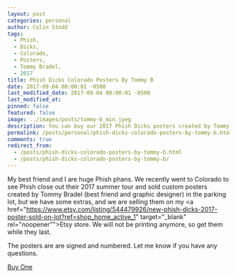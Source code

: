 ```yaml
---
layout: post
categories: personal
author: Colin Stodd
tags:
  - Phish,
  - Dicks,
  - Colorado,
  - Posters,
  - Tommy Bradel,
  - 2017
title: Phish Dicks Colorado Posters By Tommy B
date: 2017-09-04 00:00:01 -0500
last_modified_date: 2017-09-04 00:00:01 -0500
last_modified_at:
pinned: false
featured: false
image: ../images/posts/tommy-b_min.jpeg
description: You can buy our 2017 Phish Dicks posters created by Tommy Bradel on Etsy.
permalink: /posts/personal/phish-dicks-colorado-posters-by-tommy-b.html
comments: true
redirect_from:
  - /posts/phish-dicks-colorado-posters-by-tommy-b.html
  - /posts/phish-dicks-colorado-posters-by-tommy-b/
---
```


My best friend and I are huge Phish phans. We recently went to Colorado to see Phish close out their 2017 summer tour and sold custom posters created by Tommy Bradel (best friend and graphic designer) in the parking lot, but we have some extras, and we are selling them on my <a href="https://www.etsy.com/listing/544479926/new-phish-dicks-2017-poster-sold-on-lot?ref=shop_home_active_1" target="_blank" rel="noopener"">Etsy store</a>.  We will not be printing anymore, so get them while they last.

The posters are are signed and numbered. Let me know if you have any questions.

<a href="https://www.etsy.com/listing/544479926/new-phish-dicks-2017-poster-sold-on-lot?ref=shop_home_active_1" target="_blank" rel="noopener" class="button special">Buy One</a>